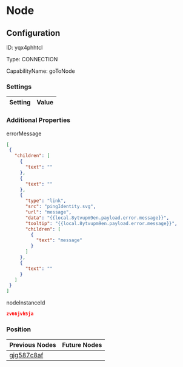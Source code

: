# Node
## Configuration
ID:  yqx4phhtcl

Type: CONNECTION 

CapabilityName: goToNode

### Settings
| Setting | Value  |
| :------------------------ | ---------------------------------------- |
 




### Additional Properties
errorMessage
 ```json 
[
  {
    "children": [
      {
        "text": ""
      },
      {
        "text": ""
      },
      {
        "type": "link",
        "src": "pingIdentity.svg",
        "url": "message",
        "data": "{{local.8ytvupm9en.payload.error.message}}",
        "tooltip": "{{local.8ytvupm9en.payload.error.message}}",
        "children": [
          {
            "text": "message"
          }
        ]
      },
      {
        "text": ""
      }
    ]
  }
]
```


nodeInstanceId
 ```json 
zv66jvh5ja
```




### Position
| Previous Nodes | Future Nodes |
| :------------- | ------------ |
| [gjg587c8af](./gjg587c8af.md) |  |